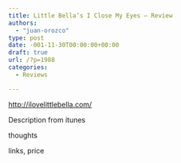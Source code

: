 ```yaml
---
title: Little Bella’s I Close My Eyes – Review
authors: 
  - "juan-orozco"
type: post
date: -001-11-30T00:00:00+00:00
draft: true
url: /?p=1988
categories:
  - Reviews

---
```

<http://ilovelittlebella.com/>

Description from itunes

thoughts

links, price